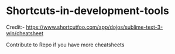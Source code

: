# Shortcuts-in-development-tools
Credit:- https://www.shortcutfoo.com/app/dojos/sublime-text-3-win/cheatsheet

Contribute to Repo if you have more cheatsheets
